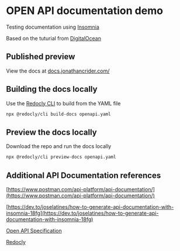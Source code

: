 # OPEN API documentation demo

Testing documentation using [Insomnia](https://insomnia.rest/)

Based on the tuturial from [DigitalOcean](https://www.digitalocean.com/community/tutorials/how-to-create-documentation-for-your-rest-api-with-insomnia)

## Published preview

View the docs at [docs.jonathancrider.com/](https://docs.jonathancrider.com/)

## Building the docs locally

Use the [Redocly CLI](https://redocly.com/docs/cli) to build from the YAML file

```bash
npx @redocly/cli build-docs openapi.yaml
```

## Preview the docs locally

Download the repo and run the docs locally

```bash
npx @redocly/cli preview-docs openapi.yaml
```

## Additional API Documentation references

[https://www.postman.com/api-platform/api-documentation/](https://www.postman.com/api-platform/api-documentation/)

[https://dev.to/joselatines/how-to-generate-api-documentation-with-insomnia-18fg](https://dev.to/joselatines/how-to-generate-api-documentation-with-insomnia-18fg)

[Open API Specification](https://swagger.io/specification)

[Redocly](https://redocly.com/docs/cli/commands/build-docs)
